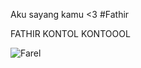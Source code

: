 Aku sayang kamu <3
#Fathir

FATHIR KONTOL
KONTOOOL


![Farel](https://user-images.githubusercontent.com/81058978/214558553-9515d67a-fc33-4fa1-8b77-c38d30d9abdf.png)
